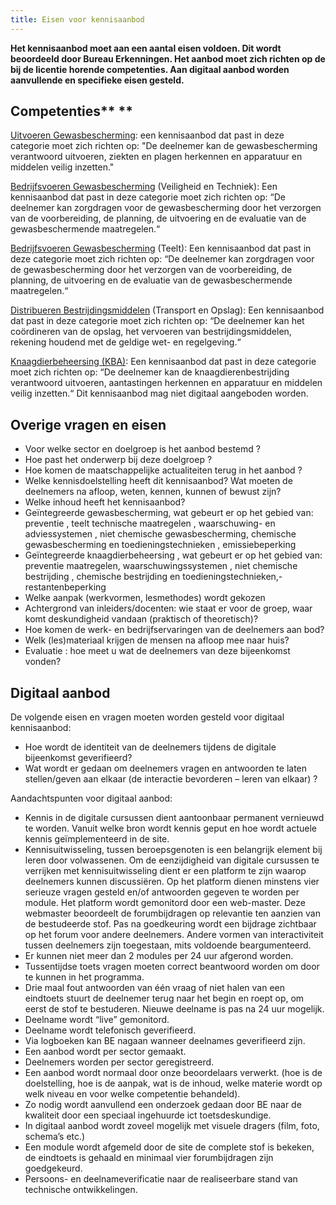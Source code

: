 ```yaml
---
title: Eisen voor kennisaanbod
---
```

**Het kennisaanbod moet aan een aantal eisen voldoen. Dit wordt beoordeeld door Bureau Erkenningen. Het aanbod moet zich richten op de bij de licentie horende competenties. Aan digitaal aanbod worden aanvullende en specifieke eisen gesteld.**

## Competenties** **

[Uitvoeren Gewasbescherming](/licenties/welke-licenties-zijn-er/licentie-uitvoeren-gewasbescherming/): een kennisaanbod dat past in deze categorie moet zich richten op: "De
 deelnemer kan de gewasbescherming verantwoord uitvoeren, ziekten en plagen herkennen en
 apparatuur en middelen veilig inzetten."

[Bedrijfsvoeren Gewasbescherming](/licenties/welke-licenties-zijn-er/licentie-bedrijfsvoeren-gewasbescherming/) (Veiligheid en Techniek): Een kennisaanbod dat past in deze
 categorie moet zich richten op: “De deelnemer kan zorgdragen voor de gewasbescherming door het
 verzorgen van de voorbereiding, de planning, de uitvoering en de evaluatie van de gewasbeschermende maatregelen.“

[Bedrijfsvoeren Gewasbescherming](/licenties/welke-licenties-zijn-er/licentie-bedrijfsvoeren-gewasbescherming/) (Teelt): Een kennisaanbod dat past in deze categorie moet zich
 richten op: “De deelnemer kan zorgdragen voor de gewasbescherming door het verzorgen van de
 voorbereiding, de planning, de uitvoering en de evaluatie van de gewasbeschermende maatregelen.“

[Distribueren Bestrijdingsmiddelen](/licenties/welke-licenties-zijn-er/licentie-bedrijfsvoeren-distribueren) (Transport en Opslag): Een kennisaanbod dat past in deze categorie
 moet zich richten op: “De deelnemer kan het coördineren van de opslag, het vervoeren van
 bestrijdingsmiddelen, rekening houdend met de geldige wet- en regelgeving.“

[Knaagdierbeheersing (KBA)](http://erkenningencontentsite.netlify.com/licenties/welke-licenties-zijn-er/licentie-knaagdierbeheersing-op-agrarische-bedrijven): Een kennisaanbod dat past in deze categorie moet zich
 richten op: “De deelnemer kan de knaagdierenbestrijding verantwoord uitvoeren, aantastingen
 herkennen en apparatuur en middelen veilig inzetten.“ Dit kennisaanbod mag niet digitaal aangeboden worden.

## Overige vragen en eisen

* Voor welke sector en doelgroep is het aanbod bestemd
  ?
* Hoe past het onderwerp bij
   deze doelgroep
  ?
* Hoe komen de maatschappelijke actualiteiten terug in
   het aanbod
  ?
* Welke kennisdoelstelling heeft dit kennisaanbod? Wat moeten de deelnemers na afloop, weten, kennen, kunnen of bewust zijn?
* Welke inhoud heeft het kennisaanbod? 
* Geïntegreerde
   gewasbescherming, wat gebeurt er op het gebied
    van:
   preventie
  , teelt technische maatregelen
  , waarschuwing- en
    adviessystemen
  , niet chemische
   gewasbescherming, chemische gewasbescherming
   en toedieningstechnieken
  , emissiebeperking
* Geïntegreerde
   knaagdierbeheersing
  , wat gebeurt er op het gebied
    van:
   preventie maatregelen, waarschuwingssystemen
  , niet chemische bestrijding
  , chemische bestrijding en
   toedieningstechnieken,-restantenbeperking
* Welke aanpak (werkvormen, lesmethodes) wordt gekozen
* Achtergrond van inleiders/docenten: wie staat er voor de groep,
  waar komt deskundigheid vandaan (praktisch of theoretisch)?
* Hoe komen de werk- en bedrijfservaringen van de deelnemers aan
  bod?
* Welk (les)materiaal krijgen de mensen na afloop mee
  naar huis?
* Evaluatie
  : hoe meet u wat de deelnemers van deze bijeenkomst vonden?

## Digitaal aanbod

De volgende eisen en vragen moeten worden gesteld voor digitaal kennisaanbod:

* Hoe wordt de identiteit van de deelnemers tijdens de digitale bijeenkomst geverifieerd?
* Wat wordt er gedaan om deelnemers vragen en antwoorden te laten stellen/geven aan elkaar (de interactie bevorderen – leren van elkaar)? 

Aandachtspunten voor digitaal aanbod:

* Kennis in de digitale cursussen dient aantoonbaar permanent vernieuwd te worden. Vanuit welke bron wordt kennis geput en hoe wordt actuele kennis geïmplementeerd in de site. 
* Kennisuitwisseling, tussen beroepsgenoten is een belangrijk element bij leren door volwassenen. Om de eenzijdigheid van digitale cursussen te verrijken met kennisuitwisseling dient er een platform te zijn waarop deelnemers kunnen discussiëren. Op het platform dienen minstens vier serieuze vragen gesteld en/of antwoorden gegeven te worden per module. Het platform wordt gemonitord door een web-master. Deze webmaster beoordeelt de forumbijdragen op relevantie ten aanzien van de bestudeerde stof. Pas na goedkeuring wordt een bijdrage zichtbaar op het forum voor andere deelnemers. Andere vormen van interactiviteit tussen deelnemers zijn toegestaan, mits voldoende beargumenteerd. 
* Er kunnen niet meer dan 2 modules per 24 uur afgerond worden. 
* Tussentijdse toets vragen moeten correct beantwoord worden om door te kunnen in het programma. 
* Drie maal fout antwoorden van één vraag of niet halen van een eindtoets stuurt de deelnemer terug naar het begin en roept op, om eerst de stof te bestuderen. Nieuwe deelname is pas na 24 uur mogelijk. 
* Deelname wordt “live” gemonitord. 
* Deelname wordt telefonisch geverifieerd. 
* Via logboeken kan BE nagaan wanneer deelnames geverifieerd zijn. 
* Een aanbod wordt per sector gemaakt. 
* Deelnemers worden per sector geregistreerd. 
* Een aanbod wordt normaal door onze beoordelaars verwerkt. (hoe is de doelstelling, hoe is de aanpak, wat is de inhoud, welke materie wordt op welk niveau en voor welke competentie behandeld). 
* Zo nodig wordt aanvullend een onderzoek gedaan door BE naar de kwaliteit door een speciaal ingehuurde ict toetsdeskundige. 
* In digitaal aanbod wordt zoveel mogelijk met visuele dragers (film, foto, schema’s etc.) 
* Een module wordt afgemeld door de site de complete stof is bekeken, de eindtoets is gehaald en minimaal vier forumbijdragen zijn goedgekeurd. 
* Persoons- en deelnameverificatie naar de realiseerbare stand van technische ontwikkelingen.
